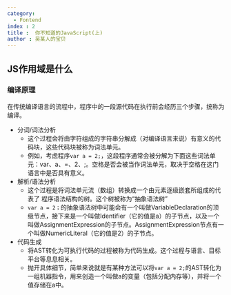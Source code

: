 ```yaml
---
category:
  - Fontend
index : 2
title :  你不知道的JavaScript(上)
author : 吴某人的宝贝
---
```


## JS作用域是什么

### 编译原理

在传统编译语言的流程中，程序中的一段源代码在执行前会经历三个步骤，统称为编译。

- 分词/词法分析
  - 这个过程会将由字符组成的字符串分解成（对编译语言来说）有意义的代码块，这些代码块被称为词法单元。
  - 例如，考虑程序`var a = 2;`，这段程序通常会被分解为下面这些词法单元：var、a、=、2、;。空格是否会被当作词法单元，取决于空格在这门语言中是否具有意义。
- 解析/语法分析
  - 这个过程是将词法单元流（数组）转换成一个由元素逐级嵌套所组成的代表了 程序语法结构的树。这个树被称为“抽象语法树”
  - `var a = 2；`的抽象语法树中可能会有一个叫做VariableDeclaration的顶级节点，接下来是一个叫做Identifier（它的值是a）的子节点，以及一个叫做AssignmentExpression的子节点。AssignmentExpression节点有一个叫做NumericLiteral（它的值是2）的子节点。
- 代码生成
  - 将AST转化为可执行代码的过程被称为代码生成。这个过程与语言、目标平台等息息相关。
  - 抛开具体细节，简单来说就是有某种方法可以将`var a = 2;`的AST转化为一组机器指令，用来创造一个叫做a的变量（包括分配内存等），并将一个值存储在a中。

